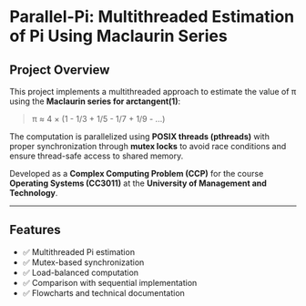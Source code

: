 # Parallel-Pi: Multithreaded Estimation of Pi Using Maclaurin Series

## Project Overview

This project implements a multithreaded approach to estimate the value of π using the **Maclaurin series for arctangent(1)**:

> π ≈ 4 × (1 - 1/3 + 1/5 - 1/7 + 1/9 - ...)

The computation is parallelized using **POSIX threads (pthreads)** with proper synchronization through **mutex locks** to avoid race conditions and ensure thread-safe access to shared memory.

Developed as a **Complex Computing Problem (CCP)** for the course **Operating Systems (CC3011)** at the **University of Management and Technology**.

---

## Features

- ✅ Multithreaded Pi estimation
- ✅ Mutex-based synchronization
- ✅ Load-balanced computation
- ✅ Comparison with sequential implementation
- ✅ Flowcharts and technical documentation

